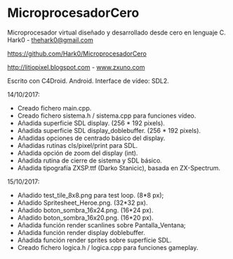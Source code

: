 # MicroprocesadorCero
Microprocesador virtual diseñado y desarrollado desde cero en lenguaje C.
Hark0 - thehark0@gmail.com

https://github.com/Hark0/MicroprocesadorCero

http://litiopixel.blogspot.com - www.zxuno.com


Escrito con C4Droid. Android.
Interface de vídeo: SDL2.

14/10/2017:
- Creado fichero main.cpp.
- Creado fichero sistema.h / sistema.cpp para funciones vídeo.
- Añadida superficie SDL display. (256 * 192 pixels).
- Añadida superficie SDL display_doblebuffer. (256 * 192 pixels).
- Añadidas opciones de centrado básico del display.
- Añadidas rutinas cls/pixel/print para SDL.
- Añadida opción de zoom del display (int).
- Añadida rutina de cierre de sistema y SDL básico.
- Añadida tipografía ZXSP.ttf (Darko Stanicic), basada en ZX-Spectrum.

15/10/2017:
- Añadido test_tile_8x8.png para test loop. (8*8 px);
- Añadido Spritesheet_Heroe.png. (32*32 px).
- Añadido boton_sombra_16x24.png. (16*24 px).
- Añadido boton_sombra_16x20.png. (16*20 px).
- Añadida función render scanlines sobre Pantalla_Ventana;
- Añadida función render display doblebuffer.
- Añadida función render sprites sobre superfície SDL.
- Creado fichero logica.h / logica.cpp para funciones gameplay.

